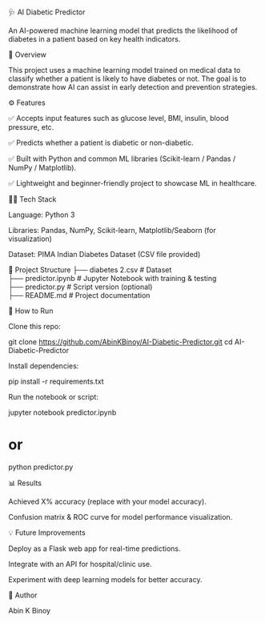 🩺 AI Diabetic Predictor

An AI-powered machine learning model that predicts the likelihood of diabetes in a patient based on key health indicators.

📌 Overview

This project uses a machine learning model trained on medical data to classify whether a patient is likely to have diabetes or not. The goal is to demonstrate how AI can assist in early detection and prevention strategies.

⚙️ Features

✅ Accepts input features such as glucose level, BMI, insulin, blood pressure, etc.

✅ Predicts whether a patient is diabetic or non-diabetic.

✅ Built with Python and common ML libraries (Scikit-learn / Pandas / NumPy / Matplotlib).

✅ Lightweight and beginner-friendly project to showcase ML in healthcare.

🧑‍💻 Tech Stack

Language: Python 3

Libraries: Pandas, NumPy, Scikit-learn, Matplotlib/Seaborn (for visualization)

Dataset: PIMA Indian Diabetes Dataset (CSV file provided)

📂 Project Structure
├── diabetes 2.csv          # Dataset  
├── predictor.ipynb         # Jupyter Notebook with training & testing  
├── predictor.py            # Script version (optional)  
├── README.md               # Project documentation  

🚀 How to Run

Clone this repo:

git clone https://github.com/AbinKBinoy/AI-Diabetic-Predictor.git
cd AI-Diabetic-Predictor


Install dependencies:

pip install -r requirements.txt


Run the notebook or script:

jupyter notebook predictor.ipynb
# or
python predictor.py

📊 Results

Achieved X% accuracy (replace with your model accuracy).

Confusion matrix & ROC curve for model performance visualization.

💡 Future Improvements

Deploy as a Flask web app for real-time predictions.

Integrate with an API for hospital/clinic use.

Experiment with deep learning models for better accuracy.

👤 Author

Abin K Binoy
